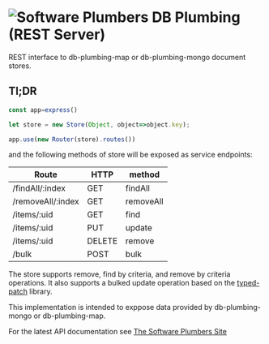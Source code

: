 # ![Software Plumbers](http://docs.softwareplumbers.com/common/img/SquareIdent-160.png) DB Plumbing (REST Server)

REST interface to db-plumbing-map or db-plumbing-mongo document stores.

## Tl;DR

```javascript
const app=express()

let store = new Store(Object, object=>object.key);

app.use(new Router(store).routes())

```

and the following methods of store will be exposed as service endpoints:

| Route             | HTTP   |  method   |
|-------------------|--------|-----------|
| /findAll/:index   | GET    | findAll   |
| /removeAll/:index | GET    | removeAll |
| /items/:uid       | GET    | find      |
| /items/:uid       | PUT    | update    |
| /items/:uid       | DELETE | remove    |
| /bulk             | POST   | bulk      |


The store supports remove, find by criteria, and remove by criteria operations. It also supports a bulked update operation based on the [typed-patch](https://npmjs.org/packages/typed-patch) library.

This implementation is intended to exppose data provided by db-plumbing-mongo or db-plumbing-map.

For the latest API documentation see [The Software Plumbers Site](http://docs.softwareplumbers.com/db-plumbing-rest-server/master)
